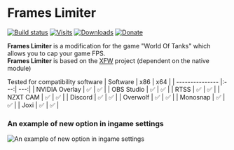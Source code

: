 # Frames Limiter

[![Build status](https://ci.appveyor.com/api/projects/status/hm7t5shi98ei1lex?svg=true)](https://ci.appveyor.com/project/poliroid/frames-limiter)
[![Visits](https://gitlab.poliroid.ru/api/badge/frames-limiter/visits)](https://gitlab.com/wot-public-mods/frames-limiter)
[![Downloads](https://gitlab.poliroid.ru/api/badge/frames-limiter/downloads)](https://gitlab.com/wot-public-mods/frames-limiter/-/releases)
[![Donate](https://cdn.poliroid.ru/gitlab/donate.svg)](https://poliroid.ru/donate)

**Frames Limiter** is a modification for the game "World Of Tanks" which allows you to cap your game FPS.  
**Frames Limiter** is based on the [XFW](https://gitlab.com/xvm/xfw) project (dependent on the native module)  

Tested for compatibility software
| Software        | x86 | x64 |
| --------------- |:---:| ---:|
| NVIDIA Overlay  |  ✅ | ✅ |
| OBS Studio      |  ✅ | ✅ |
| RTSS            |  ✅ | ✅ |
| NZXT CAM        |  ✅ | ✅ |
| Discord         |  ✅ | ✅ |
| Overwolf        |  ✅ | ✅ |
| Monosnap        |  ✅ | ✅ |
| Joxi            |  ✅ | ✅ |

### An example of new option in ingame settings
![An example of new option in ingame settings](https://static.poliroid.ru/settings_preview.jpg)
